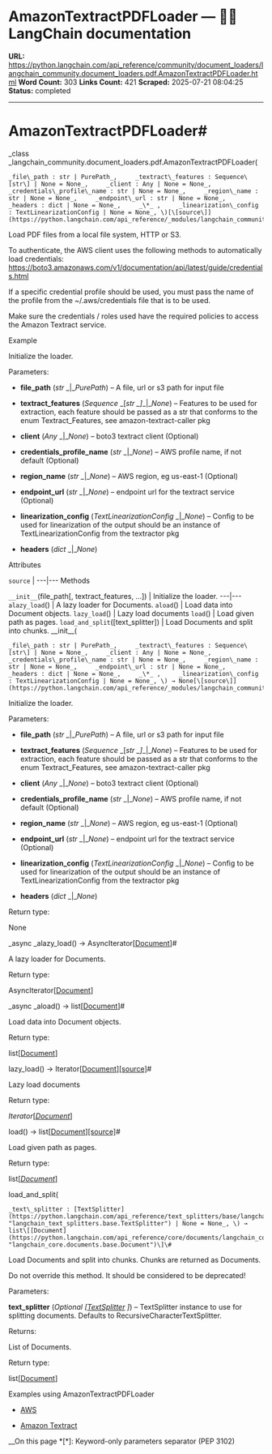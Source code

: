# AmazonTextractPDFLoader — 🦜🔗 LangChain  documentation

**URL:** https://python.langchain.com/api_reference/community/document_loaders/langchain_community.document_loaders.pdf.AmazonTextractPDFLoader.html
**Word Count:** 303
**Links Count:** 421
**Scraped:** 2025-07-21 08:04:25
**Status:** completed

---

# AmazonTextractPDFLoader\#

_class _langchain\_community.document\_loaders.pdf.AmazonTextractPDFLoader\(

    _file\_path : str | PurePath_,     _textract\_features : Sequence\[str\] | None = None_,     _client : Any | None = None_,     _credentials\_profile\_name : str | None = None_,     _region\_name : str | None = None_,     _endpoint\_url : str | None = None_,     _headers : dict | None = None_,     _\*_ ,     _linearization\_config : TextLinearizationConfig | None = None_, \)[\[source\]](https://python.langchain.com/api_reference/_modules/langchain_community/document_loaders/pdf.html#AmazonTextractPDFLoader)\#     

Load PDF files from a local file system, HTTP or S3.

To authenticate, the AWS client uses the following methods to automatically load credentials: <https://boto3.amazonaws.com/v1/documentation/api/latest/guide/credentials.html>

If a specific credential profile should be used, you must pass the name of the profile from the ~/.aws/credentials file that is to be used.

Make sure the credentials / roles used have the required policies to access the Amazon Textract service.

Example

Initialize the loader.

Parameters:     

  * **file\_path** \(_str_ _|__PurePath_\) – A file, url or s3 path for input file

  * **textract\_features** \(_Sequence_ _\[__str_ _\]__|__None_\) – Features to be used for extraction, each feature should be passed as a str that conforms to the enum Textract\_Features, see amazon-textract-caller pkg

  * **client** \(_Any_ _|__None_\) – boto3 textract client \(Optional\)

  * **credentials\_profile\_name** \(_str_ _|__None_\) – AWS profile name, if not default \(Optional\)

  * **region\_name** \(_str_ _|__None_\) – AWS region, eg us-east-1 \(Optional\)

  * **endpoint\_url** \(_str_ _|__None_\) – endpoint url for the textract service \(Optional\)

  * **linearization\_config** \(_TextLinearizationConfig_ _|__None_\) – Config to be used for linearization of the output should be an instance of TextLinearizationConfig from the textractor pkg

  * **headers** \(_dict_ _|__None_\)

Attributes

`source` |    ---|---      Methods

`__init__`\(file\_path\[, textract\_features, ...\]\) | Initialize the loader.   ---|---   `alazy_load`\(\) | A lazy loader for Documents.   `aload`\(\) | Load data into Document objects.   `lazy_load`\(\) | Lazy load documents   `load`\(\) | Load given path as pages.   `load_and_split`\(\[text\_splitter\]\) | Load Documents and split into chunks.      \_\_init\_\_\(

    _file\_path : str | PurePath_,     _textract\_features : Sequence\[str\] | None = None_,     _client : Any | None = None_,     _credentials\_profile\_name : str | None = None_,     _region\_name : str | None = None_,     _endpoint\_url : str | None = None_,     _headers : dict | None = None_,     _\*_ ,     _linearization\_config : TextLinearizationConfig | None = None_, \) → None[\[source\]](https://python.langchain.com/api_reference/_modules/langchain_community/document_loaders/pdf.html#AmazonTextractPDFLoader.__init__)\#     

Initialize the loader.

Parameters:     

  * **file\_path** \(_str_ _|__PurePath_\) – A file, url or s3 path for input file

  * **textract\_features** \(_Sequence_ _\[__str_ _\]__|__None_\) – Features to be used for extraction, each feature should be passed as a str that conforms to the enum Textract\_Features, see amazon-textract-caller pkg

  * **client** \(_Any_ _|__None_\) – boto3 textract client \(Optional\)

  * **credentials\_profile\_name** \(_str_ _|__None_\) – AWS profile name, if not default \(Optional\)

  * **region\_name** \(_str_ _|__None_\) – AWS region, eg us-east-1 \(Optional\)

  * **endpoint\_url** \(_str_ _|__None_\) – endpoint url for the textract service \(Optional\)

  * **linearization\_config** \(_TextLinearizationConfig_ _|__None_\) – Config to be used for linearization of the output should be an instance of TextLinearizationConfig from the textractor pkg

  * **headers** \(_dict_ _|__None_\)

Return type:     

None

_async _alazy\_load\(\) → AsyncIterator\[[Document](https://python.langchain.com/api_reference/core/documents/langchain_core.documents.base.Document.html#langchain_core.documents.base.Document "langchain_core.documents.base.Document")\]\#     

A lazy loader for Documents.

Return type:     

AsyncIterator\[[Document](https://python.langchain.com/api_reference/core/documents/langchain_core.documents.base.Document.html#langchain_core.documents.base.Document "langchain_core.documents.base.Document")\]

_async _aload\(\) → list\[[Document](https://python.langchain.com/api_reference/core/documents/langchain_core.documents.base.Document.html#langchain_core.documents.base.Document "langchain_core.documents.base.Document")\]\#     

Load data into Document objects.

Return type:     

list\[[Document](https://python.langchain.com/api_reference/core/documents/langchain_core.documents.base.Document.html#langchain_core.documents.base.Document "langchain_core.documents.base.Document")\]

lazy\_load\(\) → Iterator\[[Document](https://python.langchain.com/api_reference/core/documents/langchain_core.documents.base.Document.html#langchain_core.documents.base.Document "langchain_core.documents.base.Document")\][\[source\]](https://python.langchain.com/api_reference/_modules/langchain_community/document_loaders/pdf.html#AmazonTextractPDFLoader.lazy_load)\#     

Lazy load documents

Return type:     

_Iterator_\[[_Document_](https://python.langchain.com/api_reference/core/documents/langchain_core.documents.base.Document.html#langchain_core.documents.base.Document "langchain_core.documents.base.Document")\]

load\(\) → list\[[Document](https://python.langchain.com/api_reference/core/documents/langchain_core.documents.base.Document.html#langchain_core.documents.base.Document "langchain_core.documents.base.Document")\][\[source\]](https://python.langchain.com/api_reference/_modules/langchain_community/document_loaders/pdf.html#AmazonTextractPDFLoader.load)\#     

Load given path as pages.

Return type:     

list\[[_Document_](https://python.langchain.com/api_reference/core/documents/langchain_core.documents.base.Document.html#langchain_core.documents.base.Document "langchain_core.documents.base.Document")\]

load\_and\_split\(

    _text\_splitter : [TextSplitter](https://python.langchain.com/api_reference/text_splitters/base/langchain_text_splitters.base.TextSplitter.html#langchain_text_splitters.base.TextSplitter "langchain_text_splitters.base.TextSplitter") | None = None_, \) → list\[[Document](https://python.langchain.com/api_reference/core/documents/langchain_core.documents.base.Document.html#langchain_core.documents.base.Document "langchain_core.documents.base.Document")\]\#     

Load Documents and split into chunks. Chunks are returned as Documents.

Do not override this method. It should be considered to be deprecated\!

Parameters:     

**text\_splitter** \(_Optional_ _\[_[_TextSplitter_](https://python.langchain.com/api_reference/text_splitters/base/langchain_text_splitters.base.TextSplitter.html#langchain_text_splitters.base.TextSplitter "langchain_text_splitters.base.TextSplitter") _\]_\) – TextSplitter instance to use for splitting documents. Defaults to RecursiveCharacterTextSplitter.

Returns:     

List of Documents.

Return type:     

list\[[Document](https://python.langchain.com/api_reference/core/documents/langchain_core.documents.base.Document.html#langchain_core.documents.base.Document "langchain_core.documents.base.Document")\]

Examples using AmazonTextractPDFLoader

  * [AWS](https://python.langchain.com/docs/integrations/providers/aws/)

  * [Amazon Textract ](https://python.langchain.com/docs/integrations/document_loaders/amazon_textract/)

__On this page   *[\*]: Keyword-only parameters separator (PEP 3102)